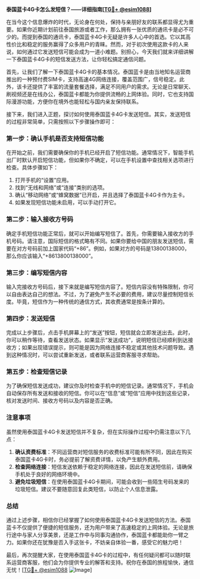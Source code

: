 **泰国蓝卡4G卡怎么发短信？——详细指南[[TG💪+ @esim1088](https://t.me/s/esim1088)]**

在当今这个信息爆炸的时代，无论身在何处，保持与亲朋好友的联系都显得尤为重要。如果你近期计划前往泰国旅游或者工作，那么拥有一张优质的通讯卡是必不可少的。而提到泰国的通讯卡，泰国蓝卡4G卡无疑是许多人心中的首选。它以其高性价比和稳定的服务赢得了众多用户的青睐。然而，对于初次使用这款卡的人来说，如何通过它发送短信可能会成为一道小难题。别担心，今天我们就来详细讲解一下泰国蓝卡4G卡的短信发送方法，让你轻松搞定通信问题。

首先，让我们了解一下泰国蓝卡4G卡的基本情况。泰国蓝卡是由当地知名运营商推出的一种预付费SIM卡，支持高速4G网络连接，覆盖范围广，信号稳定。此外，该卡还提供了丰富的流量套餐选择，满足不同用户的需求。无论是日常聊天、刷视频还是在线办公，泰国蓝卡都能为你提供流畅的上网体验。同时，它也支持国际漫游功能，方便你在境外也能轻松与国内亲友保持联系。

接下来，我们进入正题，探讨如何使用泰国蓝卡4G卡发送短信。其实，发送短信的过程非常简单，只需按照以下步骤操作即可：

### **第一步：确认手机是否支持短信功能**
在开始之前，我们需要确保你的手机已经开启了短信功能。通常情况下，智能手机出厂时默认开启短信功能，但如果你不确定，可以在手机设置中查找相关选项进行检查。具体步骤如下：
1. 打开手机的“设置”应用。
2. 找到“无线和网络”或“连接”类别的选项。
3. 确认“移动网络”或“蜂窝数据”已开启，并且选择了泰国蓝卡4G卡作为主卡。
4. 如果发现短信功能未启用，可以手动打开它。

### **第二步：输入接收方号码**
确定手机短信功能正常后，就可以开始编写短信了。首先，你需要输入接收方的手机号码。请注意，国际短信的格式略有不同。如果你要给中国的朋友发送短信，需要在对方号码前加上国家代码“+86”。例如，如果对方的号码是13800138000，那么你应该输入“+8613800138000”。

### **第三步：编写短信内容**
输入完接收方号码后，接下来就是编写短信内容了。短信内容没有特殊限制，你可以自由表达自己的想法。不过，为了避免产生不必要的费用，建议尽量控制短信长度。毕竟，短信作为一种传统的通信方式，其收费通常是按条计算的。

### **第四步：发送短信**
完成以上步骤后，点击手机屏幕上的“发送”按钮，短信就会立即发送出去。此时，你可以稍作等待，查看发送状态。如果显示“发送成功”，说明短信已经顺利到达接收方；如果出现错误提示，则可能是因为网络连接不稳定或其他技术问题导致。遇到这种情况时，可以尝试重新发送，或者联系运营商客服寻求帮助。

### **第五步：检查短信记录**
为了确保短信发送成功，建议你及时检查手机中的短信记录。通常情况下，手机会自动保存所有发送和接收的短信。你可以在“信息”或“短信”应用中找到这些记录，核对发送时间、接收方号码以及内容是否正确。

### **注意事项**
虽然使用泰国蓝卡4G卡发送短信并不复杂，但在实际操作过程中仍需注意以下几点：
1. **确认资费标准**：不同运营商对短信服务的收费标准可能有所不同，因此在购买泰国蓝卡4G卡时，务必提前了解资费详情，以免产生额外费用。
2. **检查网络连接**：短信发送依赖于稳定的网络连接，因此在发送短信前，请确保手机处于良好的网络环境中。
3. **避免垃圾短信**：在使用泰国蓝卡4G卡期间，可能会收到一些陌生号码发来的垃圾短信。建议不要随意回复此类短信，以防止个人信息泄露。

### **总结**
通过上述步骤，相信你已经掌握了如何使用泰国蓝卡4G卡发送短信的方法。泰国蓝卡不仅提供了便捷的短信服务，还为用户带来了高速稳定的上网体验。无论是旅行途中与家人分享美景，还是工作中与同事沟通协作，泰国蓝卡都能助你一臂之力。如果你还在犹豫是否入手这张卡，不妨亲自体验一番，感受它的魅力吧！

最后，再次提醒大家，在使用泰国蓝卡4G卡的过程中，有任何疑问都可以随时联系运营商客服，他们会为你提供专业的解答和支持。祝你在泰国的旅程愉快，通信无忧！[[TG💪+ @esim1088](https://t.me/s/esim1088) ![Image](https://i.postimg.cc/4NQfJmqS/Snipaste-2025-05-13-00-14-12.png)]